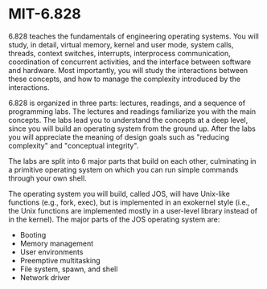 # MIT-6.828
6.828 teaches the fundamentals of engineering operating systems. You will study, in detail, virtual memory, kernel and user mode, system calls, threads, context switches, interrupts, interprocess communication, coordination of concurrent activities, and the interface between software and hardware. Most importantly, you will study the interactions between these concepts, and how to manage the complexity introduced by the interactions.  

6.828 is organized in three parts: lectures, readings, and a sequence of programming labs. The lectures and readings familiarize you with the main concepts. The labs lead you to understand the concepts at a deep level, since you will build an operating system from the ground up. After the labs you will appreciate the meaning of design goals such as "reducing complexity" and "conceptual integrity".

The labs are split into 6 major parts that build on each other, culminating in a primitive operating system on which you can run simple commands through your own shell.

The operating system you will build, called JOS, will have Unix-like functions (e.g., fork, exec), but is implemented in an exokernel style (i.e., the Unix functions are implemented mostly in a user-level library instead of in the kernel). The major parts of the JOS operating system are:

+ Booting
+ Memory management
+ User environments
+ Preemptive multitasking
+ File system, spawn, and shell
+ Network driver
